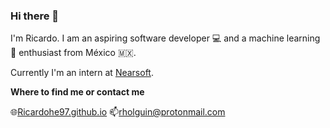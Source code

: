 ### Hi there 👋

I'm Ricardo. I am an aspiring software developer 💻 and a machine learning 🤖 enthusiast from México 🇲🇽.

Currently I'm an intern at [Nearsoft](https://nearsoft.com/). 

**Where to find me or contact me**

🌐[Ricardohe97.github.io](https://ricardohe97.github.io/) 📫[rholguin@protonmail.com](mailto:rholguin@protonmail.com)

<!--
**RicardoHE97/RicardoHE97** is a ✨ _special_ ✨ repository because its `README.md` (this file) appears on your GitHub profile.

Here are some ideas to get you started:

- 🔭 I’m currently working on ...
- 🌱 I’m currently learning ...
- 👯 I’m looking to collaborate on ...
- 🤔 I’m looking for help with ...
- 💬 Ask me about ...
- 📫 How to reach me: ...
- 😄 Pronouns: ...
- ⚡ Fun fact: ...
-->

